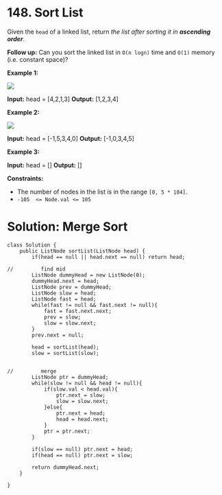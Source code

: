 # 148. Sort List
Given the  `head`  of a linked list, return  _the list after sorting it in  **ascending order**_.

**Follow up:**  Can you sort the linked list in  `O(n logn)`  time and  `O(1)` memory (i.e. constant space)?

**Example 1:**

![](https://assets.leetcode.com/uploads/2020/09/14/sort_list_1.jpg)

**Input:** head = [4,2,1,3]
**Output:** [1,2,3,4]

**Example 2:**

![](https://assets.leetcode.com/uploads/2020/09/14/sort_list_2.jpg)

**Input:** head = [-1,5,3,4,0]
**Output:** [-1,0,3,4,5]

**Example 3:**

**Input:** head = []
**Output:** []

**Constraints:**

-   The number of nodes in the list is in the range  `[0, 5 * 104]`.
-   `-105  <= Node.val <= 105`


# Solution: Merge Sort
```
class Solution {
    public ListNode sortList(ListNode head) {
        if(head == null || head.next == null) return head;
        
//         find mid
        ListNode dummyHead = new ListNode(0);
        dummyHead.next = head;
        ListNode prev = dummyHead;
        ListNode slow = head;
        ListNode fast = head;
        while(fast != null && fast.next != null){
            fast = fast.next.next;
            prev = slow;
            slow = slow.next;
        }
        prev.next = null;
        
        head = sortList(head);
        slow = sortList(slow);
        
        
//         merge
        ListNode ptr = dummyHead;
        while(slow != null && head != null){
            if(slow.val < head.val){
                ptr.next = slow;
                slow = slow.next;
            }else{
                ptr.next = head;
                head = head.next;
            }
            ptr = ptr.next;
        }
        
        if(slow == null) ptr.next = head;
        if(head == null) ptr.next = slow;
        
        return dummyHead.next;
    }
    
}
```